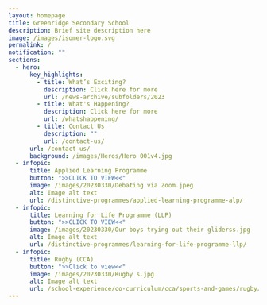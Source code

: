 ```yaml
---
layout: homepage
title: Greenridge Secondary School
description: Brief site description here
image: /images/isomer-logo.svg
permalink: /
notification: ""
sections:
  - hero:
      key_highlights:
        - title: What’s Exciting?
          description: Click here for more
          url: /news-archive/subfolders/2023
        - title: What's Happening?
          description: Click here for more
          url: /whatshappening/
        - title: Contact Us
          description: ""
          url: /contact-us/
      url: /contact-us/
      background: /images/Heros/Hero 001v4.jpg
  - infopic:
      title: Applied Learning Programme
      button: ">>CLICK TO VIEW<<"
      image: /images/20230330/Debating via Zoom.jpeg
      alt: Image alt text
      url: /distinctive-programmes/applied-learning-programme-alp/
  - infopic:
      title: Learning for Life Programme (LLP)
      button: ">>CLICK TO VIEW<<"
      image: /images/20230330/Our boys trying out their gliderss.jpg
      alt: Image alt text
      url: /distinctive-programmes/learning-for-life-programme-llp/
  - infopic:
      title: Rugby (CCA)
      button: ">>Click to view<<"
      image: /images/20230330/Rugby s.jpg
      alt: Image alt text
      url: /school-experience/co-curriculum/cca/sports-and-games/rugby/
---
```

